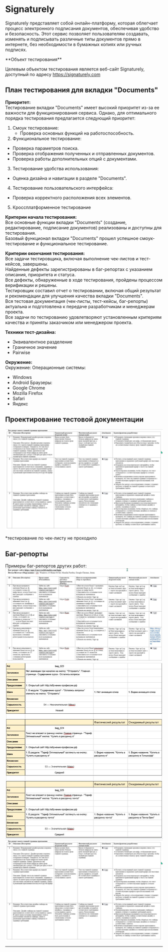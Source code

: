 # <a name="up" /> Signaturely

Signaturely представляет собой онлайн-платформу, которая облегчает процесс электронного подписания документов, обеспечивая удобство и безопасность. Этот сервис позволяет пользователям создавать, изменять и подписывать различные типы документов прямо в интернете, без необходимости в бумажных копиях или ручных подписях.

</details>
**Объект тестирования**

Целевым объектом тестирования является веб-сайт Signaturely, доступный по адресу https://signaturely.com

## План тестирования для вкладки "Documents"

**Приоритет:**     
Тестирование вкладки "Documents" имеет высокий приоритет из-за ее важности для функционирования сервиса. Однако, для оптимального порядка тестирования предлагается следующий приоритет:
1. Смоук тестирование:
   - Проверка основных функций на работоспособность.
 2. Функциональное тестирование:
   - Проверка параметров поиска.
   - Проверка отображения полученных и отправленных документов.
   - Проверка работы дополнительных опций с документами.
 3. Тестирование удобства использования:
   - Оценка дизайна и навигации в разделе "Documents".
 4. Тестирование пользовательского интерфейса:
   - Проверка корректного расположения всех элементов.
 5. Кроссплатформенное тестирование

 **Критерии начала тестирования:**  
Все основные функции вкладки "Documents" (создание, редактирование, подписание документов) реализованы и доступны для тестирования.  
Базовый функционал вкладки "Documents" прошел успешное смоук-тестирование и функциональное тестирование.  

**Критерии окончания тестирования:**    
Все задачи тестировщика, включая выполнение чек-листов и тест-кейсов, завершены.  
Найденные дефекты зарегистрированы в баг-репортах с указанием описания, приоритета и статуса.  
Все дефекты, обнаруженные в ходе тестирования, пройдены процессом верификации и решены.  
Тестировщик составил отчет о тестировании, включая общий результат и рекомендации для улучшения качества вкладки "Documents".  
Вся тестовая документация (чек-листы, тест-кейсы, баг-репорты) актуальна и подготовлена к передаче разработчикам и менеджерам проекта.  
Все задачи по тестированию удовлетворяют установленным критериям качества и приняты заказчиком или менеджером проекта.  

**Техники тест-дизайна:**  
- Эквивалентное разделение
- Граничное значение
- Pairwise

**Окружение:**  
 Окружение:
 Операционные системы:
- Windows
- Android
Браузеры:
- Google Chrome
- Mozilla Firefox
- Safari
- Яндекс

## Проектирование тестовой документации

![Чек-лист](https://github.com/KAKnetuz/Signaturely/blob/main/1.jpg)

*тестирование по чек-листу не проходило

## Баг-репорты

Примеры баг-репортов других работ:
![Баг-репорт](https://github.com/KAKnetuz/Signaturely/blob/main/2.jpg)
![Баг-репорт](https://github.com/KAKnetuz/Signaturely/blob/main/3.jpg)
![Баг-репорт](https://github.com/KAKnetuz/Signaturely/blob/main/4.jpg)

***
</details>
